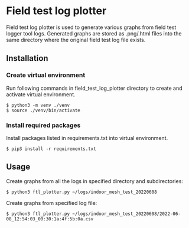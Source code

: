 # Field test log plotter

Field test log plotter is used to generate various graphs from field test logger tool logs. 
Generated graphs are stored as .png/.html files into the same directory where the original field
test log file exists.


## Installation

### Create virtual environment

Run following commands in field_test_log_plotter directory to create and activate virtual
environment.
```
$ python3 -m venv ./venv
$ source ./venv/bin/activate
```

### Install required packages
Install packages listed in requirements.txt into virtual environment.
```
$ pip3 install -r requirements.txt
```

## Usage

Create graphs from all the logs in specified directory and subdirectories:
```
$ python3 ftl_plotter.py ~/logs/indoor_mesh_test_20220608
```
Create graphs from specified log file:
```
$ python3 ftl_plotter.py ~/logs/indoor_mesh_test_20220608/2022-06-08_12:54:03_00:30:1a:4f:5b:0a.csv
```

